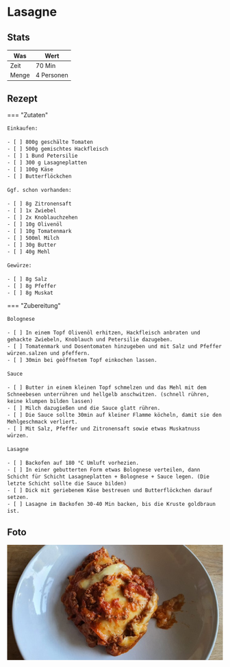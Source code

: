 # Lasagne

## Stats

| Was   | Wert        |
|-------|-------------|
| Zeit  | 70 Min      |
| Menge | 4 Personen |

## Rezept

=== "Zutaten"

    Einkaufen:

    - [ ] 800g geschälte Tomaten
    - [ ] 500g gemischtes Hackfleisch
    - [ ] 1 Bund Petersilie
    - [ ] 300 g Lasagneplatten
    - [ ] 100g Käse
    - [ ] Butterflöckchen

    Ggf. schon vorhanden:

    - [ ] 8g Zitronensaft
    - [ ] 1x Zwiebel
    - [ ] 2x Knoblauchzehen
    - [ ] 10g Olivenöl
    - [ ] 10g Tomatenmark
    - [ ] 500ml Milch
    - [ ] 30g Butter
    - [ ] 40g Mehl

    Gewürze:

    - [ ] 8g Salz
    - [ ] 8g Pfeffer
    - [ ] 8g Muskat

=== "Zubereitung"

    Bolognese

    - [ ] In einem Topf Olivenöl erhitzen, Hackfleisch anbraten und gehackte Zwiebeln, Knoblauch und Petersilie dazugeben.
    - [ ] Tomatenmark und Dosentomaten hinzugeben und mit Salz und Pfeffer würzen.salzen und pfeffern.
    - [ ] 30min bei geöffnetem Topf einkochen lassen.

    Sauce

    - [ ] Butter in einem kleinen Topf schmelzen und das Mehl mit dem Schneebesen unterrühren und hellgelb anschwitzen. (schnell rühren, keine klumpen bilden lassen)
    - [ ] Milch dazugießen und die Sauce glatt rühren. 
    - [ ] Die Sauce sollte 30min auf kleiner Flamme köcheln, damit sie den Mehlgeschmack verliert.
    - [ ] Mit Salz, Pfeffer und Zitronensaft sowie etwas Muskatnuss würzen.

    Lasagne

    - [ ] Backofen auf 180 °C Umluft vorhezien.
    - [ ] In einer gebutterten Form etwas Bolognese verteilen, dann Schicht für Schicht Lasagneplatten + Bolognese + Sauce legen. (Die letzte Schicht sollte die Sauce bilden)
    - [ ] Dick mit geriebenem Käse bestreuen und Butterflöckchen darauf setzen.
    - [ ] Lasagne im Backofen 30-40 Min backen, bis die Kruste goldbraun ist.

## Foto

![lasagne](_lasagne.jpg)

